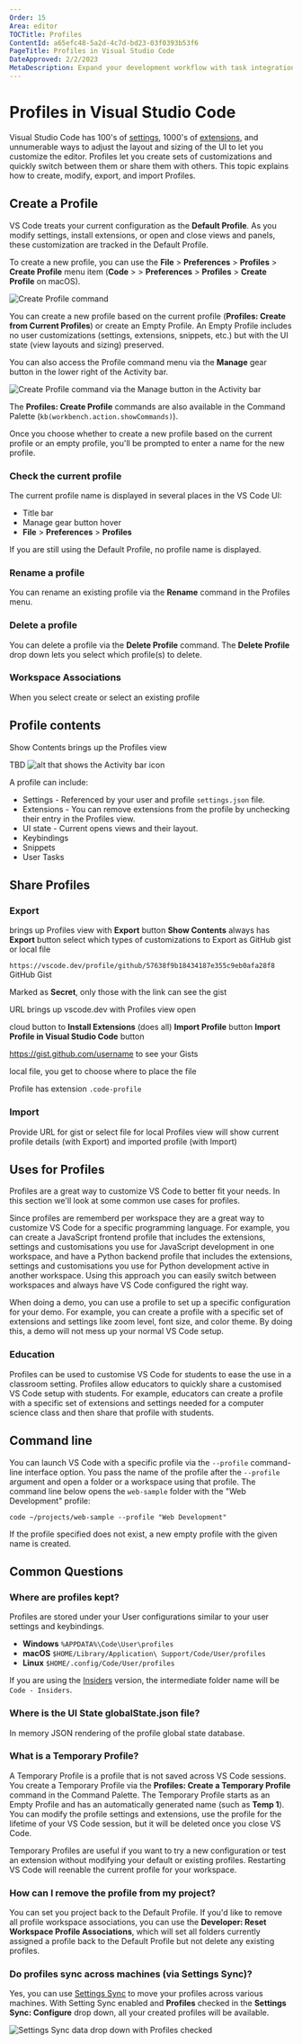 ```yaml
---
Order: 15
Area: editor
TOCTitle: Profiles
ContentId: a65efc48-5a2d-4c7d-bd23-03f0393b53f6
PageTitle: Profiles in Visual Studio Code
DateApproved: 2/2/2023
MetaDescription: Expand your development workflow with task integration in Visual Studio Code.
---
```

# Profiles in Visual Studio Code

Visual Studio Code has 100's of [settings](/docs/getstarted/settings.md), 1000's of [extensions](/docs/editor/extension-marketplace.md), and unnumerable ways to adjust the layout and sizing of the UI to let you customize the editor. Profiles let you create sets of customizations and quickly switch between them or share them with others. This topic explains how to create, modify, export, and import Profiles.

## Create a Profile

VS Code treats your current configuration as the **Default Profile**. As you modify settings, install extensions, or open and close views and panels, these customization are tracked in the Default Profile.

To create a new profile, you can use the **File** > **Preferences** > **Profiles** > **Create Profile** menu item (**Code** > > **Preferences** > **Profiles** > **Create Profile** on macOS).

![Create Profile command](images/profiles/create-profile.png)

You can create a new profile based on the current profile (**Profiles: Create from Current Profiles**) or create an Empty Profile. An Empty Profile includes no user customizations (settings, extensions, snippets, etc.) but with the UI state (view layouts and sizing) preserved.

You can also access the Profile command menu via the **Manage** gear button in the lower right of the Activity bar.

![Create Profile command via the Manage button in the Activity bar](images/profiles/create-profile-via-manage.png)

The **Profiles: Create Profile** commands are also available in the Command Palette (`kb(workbench.action.showCommands)`).

Once you choose whether to create a new profile based on the current profile or an empty profile, you'll be prompted to enter a name for the new profile.

### Check the current profile

The current profile name is displayed in several places in the VS Code UI:

* Title bar
* Manage gear button hover
* **File** > **Preferences** > **Profiles**

If you are still using the Default Profile, no profile name is displayed.

### Rename a profile

You can rename an existing profile via the **Rename** command in the Profiles menu.

### Delete a profile

You can delete a profile via the **Delete Profile** command. The **Delete Profile** drop down lets you select which profile(s) to delete.

### Workspace Associations

When you select create or select an existing profile

## Profile contents

Show Contents brings up the Profiles view

TBD ![alt](https://) that shows the Activity bar icon

A profile can include:

* Settings - Referenced by your user and profile `settings.json` file.
* Extensions - You can remove extensions from the profile by unchecking their entry in the Profiles view.
* UI state - Current opens views and their layout.
* Keybindings
* Snippets
* User Tasks

## Share Profiles

### Export

brings up Profiles view with **Export** button
**Show Contents** always has **Export** button
select which types of customizations to Export
as GitHub gist or local file

`https://vscode.dev/profile/github/57638f9b18434187e355c9eb0afa28f8` GitHub Gist

Marked as **Secret**, only those with the link can see the gist

URL brings up vscode.dev with Profiles view open

cloud button to **Install Extensions** (does all)
**Import Profile** button
**Import Profile in Visual Studio Code** button

https://gist.github.com/username to see your Gists

local file, you get to choose where to place the file

Profile has extension `.code-profile`

### Import

Provide URL for gist or select file for local
Profiles view will show current profile details (with Export) and imported profile (with Import)

## Uses for Profiles

Profiles are a great way to customize VS Code to better fit your needs. In this section we'll look at some common use cases for profiles.

Since profiles are rememberd per workspace they are a great way to customize VS Code for a specific programming language. For example, you can create a JavaScript frontend profile that includes the extensions, settings and customisations you use for JavaScript development in one workspace, and have a Python backend profile that includes the extensions, settings and customisations you use for Python development active in another workspace. Using this approach you can easily switch between workspaces and always have VS Code configured the right way.

When doing a demo, you can use a profile to set up a specific configuration for your demo. For example, you can create a profile with a specific set of extensions and settings like zoom level, font size, and color theme. By doing this, a demo will not mess up your normal VS Code setup.

### Education

Profiles can be used to customise VS Code for students to ease the use in a classroom setting. Profiles allow educators to quickly share a customised VS Code setup with students. For example, educators can create a profile with a specific set of extensions and settings needed for a computer science class and then share that profile with students.

## Command line

You can launch VS Code with a specific profile via the `--profile` command-line interface option. You pass the name of the profile after the `--profile` argument and open a folder or a workspace using that profile. The command line below opens the `web-sample` folder with the "Web Development" profile:

`code ~/projects/web-sample --profile "Web Development"`

If the profile specified does not exist, a new empty profile with the given name is created.

## Common Questions

### Where are profiles kept?

Profiles are stored under your User configurations similar to your user settings and keybindings.

* **Windows** `%APPDATA%\Code\User\profiles`
* **macOS** `$HOME/Library/Application\ Support/Code/User/profiles`
* **Linux** `$HOME/.config/Code/User/profiles`

If you are using the [Insiders](/insiders) version, the intermediate folder name will be `Code - Insiders`.

### Where is the UI State globalState.json file?

In memory JSON rendering of the profile global state database.

### What is a Temporary Profile?

A Temporary Profile is a profile that is not saved across VS Code sessions. You create a Temporary Profile via the **Profiles: Create a Temporary Profile** command in the Command Palette. The Temporary Profile starts as an Empty Profile and has an automatically generated name (such as **Temp 1**). You can modify the profile settings and extensions, use the profile for the lifetime of your VS Code session, but it will be deleted once you close VS Code.

Temporary Profiles are useful if you want to try a new configuration or test an extension without modifying your default or existing profiles. Restarting VS Code will reenable the current profile for your workspace.

### How can I remove the profile from my project?

You can set you project back to the Default Profile. If you'd like to remove all profile workspace associations, you can use the **Developer: Reset Workspace Profile Associations**, which will set all folders currently assigned a profile back to the Default Profile but not delete any existing profiles.

### Do profiles sync across machines (via Settings Sync)?

Yes, you can use [Settings Sync](/docs/editor/settings-sync.md) to move your profiles across various machines. With Setting Sync enabled and **Profiles** checked in the **Settings Sync: Configure** drop down, all your created profiles will be available.

![Settings Sync data drop down with Profiles checked](images/profiles/settings-sync-profiles.png)
